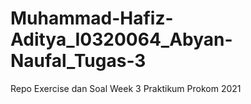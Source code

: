 # Muhammad-Hafiz-Aditya_I0320064_Abyan-Naufal_Tugas-3
Repo Exercise dan Soal Week 3 Praktikum Prokom 2021
